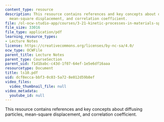 ```yaml
---
content_type: resource
description: This resource contains references and key concepts about diffusing particles,
  mean-square displacement, and correlation coefficient.
file: /ol-ocw-studio-app/courses/3-21-kinetic-processes-in-materials-spring-2006/dcf8eccabbf30c035a728e012d59b8ef_ls10.pdf
file_size: 33016
file_type: application/pdf
learning_resource_types:
- Lecture Notes
license: https://creativecommons.org/licenses/by-nc-sa/4.0/
ocw_type: OCWFile
parent_title: Lecture Notes
parent_type: CourseSection
parent_uid: f1d1babc-c43d-1f07-64ef-1e5e6df16aaa
resourcetype: Document
title: ls10.pdf
uid: dcf8ecca-bbf3-0c03-5a72-8e012d59b8ef
video_files:
  video_thumbnail_file: null
video_metadata:
  youtube_id: null
---
```

This resource contains references and key concepts about diffusing particles, mean-square displacement, and correlation coefficient.